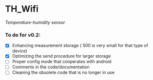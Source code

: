 # TH_Wifi
*Temperature-humidity sensor*

### To do for v0.2:
- [x] Enhancing measurement storage ( 500 is very small for that type of device)
- [x] Optimizing the send procedure for larger storage
- [ ] Proper config mode that cooperates with android
- [ ] Comments in the code/documentation
- [ ] Cleaning the obsolete code that is no longer in use
